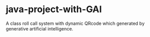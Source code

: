 # java-project-with-GAI
A class roll call system with dynamic QRcode which generated by generative artificial intelligence.

